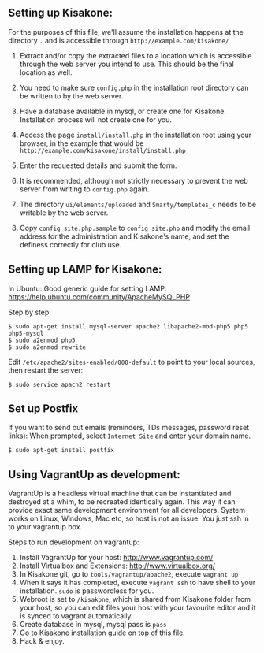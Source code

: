 Setting up Kisakone:
--------------------

For the purposes of this file, we'll assume the installation happens at the
directory `.` and is accessible through `http://example.com/kisakone/`

1. Extract and/or copy the extracted files to a location which is accessible
through the web server you intend to use. This should be the final location as well.

2. You need to make sure `config.php` in the installation root directory can be
written to by the web server.

3. Have a database available in mysql, or create one for Kisakone. Installation
process will not create one for you.

4. Access the page `install/install.php` in the installation root using your browser,
in the example that would be `http://example.com/kisakone/install/install.php`

5. Enter the requested details and submit the form.

6. It is recommended, although not strictly necessary to prevent the web
server from writing to `config.php` again.

7. The directory `ui/elements/uploaded` and `Smarty/templetes_c` needs to be
writable by the web server.

8. Copy `config_site.php.sample` to `config_site.php` and modify the email
address for the administration and Kisakone's name, and set the definess
correctly for club use.


Setting up LAMP for Kisakone:
-----------------------------

In Ubuntu:
Good generic guide for setting LAMP:
https://help.ubuntu.com/community/ApacheMySQLPHP

Step by step:
```
$ sudo apt-get install mysql-server apache2 libapache2-mod-php5 php5 php5-mysql
$ sudo a2enmod php5
$ sudo a2enmod rewrite
```

Edit `/etc/apache2/sites-enabled/000-default` to point to your local sources,
then restart the server:

```
$ sudo service apach2 restart
```


Set up Postfix
--------------

If you want to send out emails (reminders, TDs messages, password reset links):
When prompted, select `Internet Site` and enter your domain name.

```
$ sudo apt-get install postfix
```


Using VagrantUp as development:
-------------------------------

VagrantUp is a headless virtual machine that can be instantiated and destroyed
at a whim, to be recreated identically again. This way it can provide exact same
development environment for all developers. System works on Linux, Windows, Mac
etc, so host is not an issue. You just ssh in to your vagrantup box.

Steps to run development on vagrantup:

1. Install VagrantUp for your host: http://www.vagrantup.com/
2. Install Virtualbox and Extensions: http://www.virtualbox.org/
3. In Kisakone git, go to `tools/vagrantup/apache2`, execute `vagrant up`
4. When it says it has completed, execute `vagrant ssh` to have shell to your
   installation. `sudo` is passwordless for you.
5. Webroot is set to `/kisakone`, which is shared from Kisakone folder from your host,
   so you can edit files your host with your favourite editor and it is synced
   to vagrant automatically.
6. Create database in mysql, mysql pass is `pass`
7. Go to Kisakone installation guide on top of this file.
8. Hack & enjoy.
